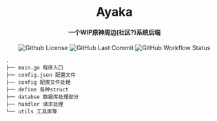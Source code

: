 <h1 align="center">Ayaka</h1>
<h4 align="center">一个WIP原神周边(社区?)系统后端</h4>

<div align="center">

![Github License](https://img.shields.io/github/license/CatMoe/Ayaka?style=for-the-badge) ![GitHub Last Commit](https://img.shields.io/github/last-commit/CatMoe/Ayaka?style=for-the-badge) ![GitHub Workflow Status](https://img.shields.io/github/workflow/status/CatMoe/Ayaka/Build?style=for-the-badge)

</div>


```
.
├── main.go 程序入口
├── config.json 配置文件
├── config 配置文件处理
├── define 各种struct
├── databse 数据库处理部分
├── handler 请求处理
└── utils 工具库等
```
<!--
Generated by https://tree.nathanfriend.io/
main.go 程序入口
config.json 配置文件
config 配置文件处理
define 各种struct
databse 数据库处理部分
handler 请求处理
utils 工具库等
-->
